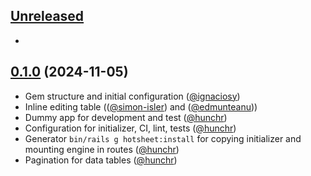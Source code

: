 ## [Unreleased](https://github.com/renuo/hotsheet/compare/v0.1.0..HEAD)

- 

## [0.1.0](https://github.com/renuo/hotsheet/releases/tag/v0.1.0) (2024-11-05)

- Gem structure and initial configuration ([@ignaciosy])
- Inline editing table (([@simon-isler]) and ([@edmunteanu]))
- Dummy app for development and test ([@hunchr])
- Configuration for initializer, CI, lint, tests ([@hunchr])
- Generator `bin/rails g hotsheet:install` for copying initializer and mounting engine in routes ([@hunchr])
- Pagination for data tables ([@hunchr])

[@ignaciosy]: https://github.com/ignaciosy
[@hunchr]: https://github.com/hunchr
[@simon-isler]: https://github.com/simon-isler
[@edmunteanu]: https://github.com/edmunteanu
